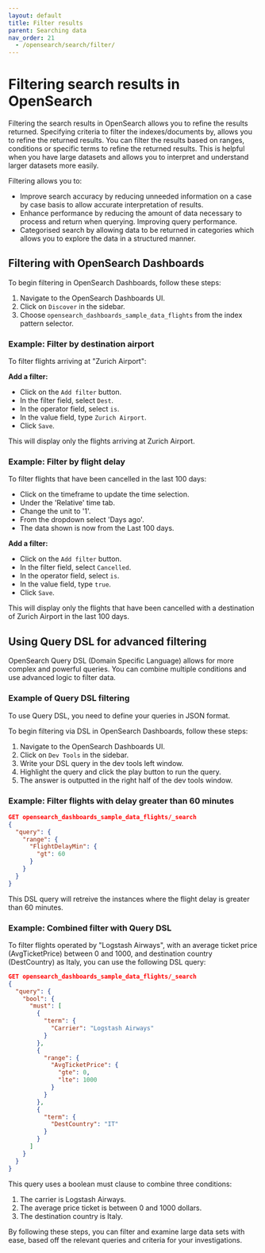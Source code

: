 ```yaml
---
layout: default
title: Filter results
parent: Searching data
nav_order: 21
  - /opensearch/search/filter/
---
```

# Filtering search results in OpenSearch

Filtering the search results in OpenSearch allows you to refine the results returned. Specifying criteria to filter the indexes/documents by, allows you to refine the returned results. You can filter the results based on ranges, conditions or specific terms to refine the returned results. This is helpful when you have large datasets and allows you to interpret and understand larger datasets more easily.

Filtering allows you to:
- Improve search accuracy by reducing unneeded information on a case by case basis to allow accurate interpretation of results. 
- Enhance performance by reducing the amount of data necessary to process and return when querying. Improving query performance. 
- Categorised search by allowing data to be returned in categories which allows you to explore the data in a structured manner.

## Filtering with OpenSearch Dashboards

To begin filtering in OpenSearch Dashboards, follow these steps:

1. Navigate to the OpenSearch Dashboards UI.
2. Click on `Discover` in the sidebar.
3. Choose `opensearch_dashboards_sample_data_flights` from the index pattern selector.

### Example: Filter by destination airport

To filter flights arriving at "Zurich Airport":

**Add a filter:**
- Click on the `Add filter` button.
- In the filter field, select `Dest`.
- In the operator field, select `is`.
- In the value field, type `Zurich Airport`.
- Click `Save`.

This will display only the flights arriving at Zurich Airport.

### Example: Filter by flight delay

To filter flights that have been cancelled in the last 100 days:
- Click on the timeframe to update the time selection.
- Under the 'Relative' time tab.
- Change the unit to '1'.
- From the dropdown select 'Days ago'.
- The data shown is now from the Last 100 days.

**Add a filter:**
- Click on the `Add filter` button.
- In the filter field, select `Cancelled`.
- In the operator field, select `is`.
- In the value field, type `true`.
- Click `Save`.

This will display only the flights that have been cancelled with a destination of Zurich Airport in the last 100 days.

## Using Query DSL for advanced filtering

OpenSearch Query DSL (Domain Specific Language) allows for more complex and powerful queries. You can combine multiple conditions and use advanced logic to filter data.

### Example of Query DSL filtering

To use Query DSL, you need to define your queries in JSON format.

To begin filtering via DSL in OpenSearch Dashboards, follow these steps:

1. Navigate to the OpenSearch Dashboards UI.
2. Click on `Dev Tools` in the sidebar.
3. Write your DSL query in the dev tools left window.
4. Highlight the query and click the play button to run the query.
5. The answer is outputted in the right half of the dev tools window.

### Example: Filter flights with delay greater than 60 minutes

```json
GET opensearch_dashboards_sample_data_flights/_search
{
  "query": {
    "range": {
      "FlightDelayMin": {
        "gt": 60
      }
    }
  }
}
```

This DSL query will retreive the instances where the flight delay is greater than 60 minutes.

### Example: Combined filter with Query DSL

To filter flights operated by "Logstash Airways", with an average ticket price (AvgTicketPrice) between 0 and 1000, and destination country (DestCountry) as Italy, you can use the following DSL query:

```json
GET opensearch_dashboards_sample_data_flights/_search
{
  "query": {
    "bool": {
      "must": [
        {
          "term": {
            "Carrier": "Logstash Airways"
          }
        },
        {
          "range": {
            "AvgTicketPrice": {
              "gte": 0,
              "lte": 1000
            }
          }
        },
        {
          "term": {
            "DestCountry": "IT"
          }
        }
      ]
    }
  }
}
```

This query uses a boolean must clause to combine three conditions:

1. The carrier is Logstash Airways.
2. The average price ticket is between 0 and 1000 dollars.
3. The destination country is Italy.

By following these steps, you can filter and examine large data sets with ease, based off the relevant queries and criteria for your investigations. 

